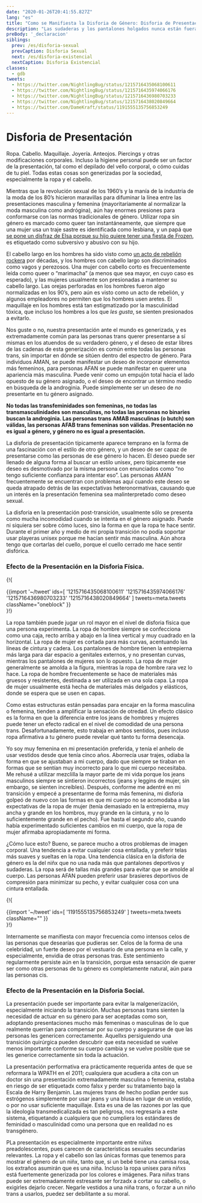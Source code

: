```yaml
---
date: "2020-01-26T20:41:55.827Z"
lang: "es"
title: "Como se Manifiesta la Disforia de Género: Disforia de Presentación"
description: "Las sudaderas y los pantalones holgados nunca están fuera de moda."
preBody: '_declaracion'
siblings:
  prev: /es/disforia-sexual
  prevCaption: Disforia Sexual
  next: /es/disforia-existencial
  nextCaption: Disforia Existencial
classes:
  - gdb
tweets:
  - https://twitter.com/NightlingBug/status/1215716435068100611
  - https://twitter.com/NightlingBug/status/1215716435974066176
  - https://twitter.com/NightlingBug/status/1215716436980703233
  - https://twitter.com/NightlingBug/status/1215716438020849664
  - https://twitter.com/DameKraft/status/1191555135756853249
---
```


# Disforia de Presentación

Ropa. Cabello. Maquillaje. Joyería. Anteojos. Piercings y otras modificaciones corporales. Incluso la higiene personal puede ser un factor de la presentación, tal como el depilado del vello corporal, o cómo cuidas de tu piel. Todas estas cosas son generizadas por la sociedad, especialmente la ropa y el cabello.

Mientras que la revolución sexual de los 1960’s y la manía de la industria de la moda de los 80’s hicieron maravillas para difuminar la línea entre las presentaciones masculina y femenina (mayoritariamente al normalizar la moda masculina como andrógina), aún hay enormes presiones para conformarse con las normas tradicionales de género. Utilizar ropa sin género es marcado como queer tan instantáneamente, que siempre que una mujer usa un traje sastre es identificada como lesbiana, y un papá que [se pone un disfraz de Elsa porque su hijo quiere tener una fiesta de Frozen](https://twitter.com/cbsnews/status/1088441623846023168?lang=en), es etiquetado como subversivo y abusivo con su hijo.

El cabello largo en los hombres ha sido visto como [un acto de rebelión rockera](https://www.youtube.com/watch?v=3w7CrxLj36I) por décadas, y los hombres con cabello largo son discriminados como vagos y perezosos. Una mujer con cabello corto es frecuentemente leída como queer o “marimacha” (a menos que sea mayor, en cuyo caso es esperado), y las mujeres usualmente son presionadas a mantener su cabello largo. Las orejas perforadas en los hombres fueron algo normalizadas en los 90’s, pero aún es visto como un acto de rebelión, y algunos empleadores no permiten que los hombres usen aretes. El maquillaje en los hombres está tan estigmatizado por la masculinidad tóxica, que incluso los hombres a los que *les gusta*, se sienten presionados a evitarlo.

Nos guste o no, nuestra presentación ante el mundo es generizada, y es extremadamente común para las personas trans querer presentarse a sí mismas en los atuendos de su verdadero género, y el deseo de estar libres de las cadenas de esta generización es común entre todas las personas trans, sin importar en dónde se sitúen dentro del espectro de género. Para individuos AMAN, se puede manifestar un deseo de incorporar elementos más femeninos, para personas AFAN se puede manifestar en querer una apariencia más masculina. Puede venir como un empujón total hacia el lado opuesto de su género asignado, o el deseo de encontrar un término medio en búsqueda de la androginia. Puede simplemente ser un deseo de *no* presentarte en tu género asignado.

**No todas las transfeminidades son femeninas, no todas las transmasculinidades son masculinas, no todas las personas no binaries buscan la androginia. Las personas trans AMAB masculinas (o butch) son válidas, las personas AFAB trans femeninas son válidas. Presentación no es igual a género, y género no es igual a presentación.**

La disforia de presentación típicamente aparece temprano en la forma de una fascinación con el estilo de otro género, y un deseo de ser capaz de presentarse como las personas de ese género lo hacen. El deseo puede ser llenado de alguna forma al buscar un estilo unisex, pero típicamente ese deseo es desmotivado por la misma persona con enunciados como “no tengo suficiente confianza para intentar eso”. Las personas AMAN frecuentemente se encuentran con problemas aquí cuando este deseo se queda atrapado detrás de las expectativas heteronormativas, causando que un interés en la presentación femenina sea malinterpretado como deseo sexual.

La disforia en la presentación post-transición, usualmente sólo se presenta como mucha incomodidad cuando se intenta en el género asignado. Puede ni siquiera ser sobre cómo luces, sino la forma en que la ropa te hace sentir. Durante el primer año y medio de mi propia transición no podía soportar usar playeras unisex porque me hacían sentir más masculina. Aún ahora tengo que cortarlas del cuello, porque el cuello cerrado me hace sentir disfórica.

### Efecto de la Presentación en la Disforia Física.

{!{ <div class="gutter">{{import '~/tweet' ids=[
  '1215716435068100611'
  '1215716435974066176'
  '1215716436980703233'
  '1215716438020849664'
] tweets=meta.tweets className="oneblock" }}</div> }!}

La ropa también puede jugar un rol mayor en el nivel de disforia física que una persona experimenta. La ropa de hombre siempre se confecciona como una caja, recto arriba y abajo en la línea vertical y muy cuadrado en la horizontal. La ropa de mujer es cortada para más curvas, acentuando las líneas de cintura y cadera. Los pantalones de hombre tienen la entrepierna más larga para dar espacio a genitales externos, y no presentan curvas, mientras los pantalones de mujeres son lo opuesto. La ropa de mujer generalmente se amolda a la figura, mientras la ropa de hombre rara vez lo hace. La ropa de hombre frecuentemente se hace de materiales más gruesos y resistentes, destinada a ser utilizada en una sola capa. La ropa de mujer usualmente está hecha de materiales más delgados y elásticos, donde se espera que se usen en capas.

Como estas estructuras están pensadas para encajar en la forma masculina o femenina, tienden a amplificar la sensación de otredad. Un efecto clásico es la forma en que la diferencia entre los jeans de hombres y mujeres puede tener un efecto radical en el nivel de comodidad de una persona trans. Desafortunadamente, esto trabaja en ambos sentidos, pues incluso ropa afirmativa a tu género puede revelar qué tanto tu forma desencaja.

Yo soy muy femenina en mi presentación preferida, y tenía el anhelo de usar vestidos desde que tenía cinco años. Aborrecía usar trajes, odiaba la forma en que se ajustaban a mi cuerpo, dado que siempre se tiraban en formas que se sentían muy incorrecto para lo que mi cuerpo necesitaba. Me rehusé a utilizar mezclilla la mayor parte de mi vida porque los jeans masculinos siempre se sintieron incorrectos (jeans y leggins de mujer, sin embargo, se sienten increíbles). Después, conforme me adentré en mi transición y empecé a presentarme de forma más femenina, mi disforia golpeó de nuevo con las formas en que mi cuerpo no se acomodaba a las expectativas de la ropa de mujer (tenía demasiado en la entrepierna, muy ancha y grande en los hombros, muy grande en la cintura, y no lo suficientemente grande en el pecho). Fue hasta el segundo año, cuando había experimentado suficientes cambios en mi cuerpo, que la ropa de mujer afirmaba apropiadamente mi forma.

¿Cómo luce esto? Bueno, se parece mucho a otros problemas de imagen corporal. Una tendencia a evitar cualquier cosa entallada, y preferir telas más suaves y sueltas en la ropa. Una tendencia clásica en la disforia de género es la del niñx que no usa nada más que pantalones deportivos y sudaderas. La ropa será de tallas más grandes para evitar que se amolde al cuerpo. Las personas AFAN pueden preferir usar brasieres deportivos de compresión para minimizar su pecho, y evitar cualquier cosa con una cintura entallada.

{!{ <div class="gutter">{{import '~/tweet' ids=[
  '1191555135756853249'
] tweets=meta.tweets className="" }}</div> }!}

Internamente se manifiesta con mayor frecuencia como intensos celos de las personas que desearías que pudieras ser. Celos de la forma de una celebridad, un fuerte deseo por el vestuario de una persona en la calle, y especialmente, envidia de otras personas tras. Este sentimiento regularmente persiste aún en la transición, porque esta sensación de querer ser como otras personas de tu género es completamente natural, aún para las personas cis.


### Efecto de la Presentación en la Disforia Social.

La presentación puede ser importante para evitar la malgenerización, especialmente iniciando la transición. Muchas personas trans sienten la necesidad de actuar en su género para ser aceptadas como son, adoptando presentaciones mucho más femeninas o masculinas de lo que realmente querrían para compensar por su cuerpo y asegurarse de que las personas les genericen correctamente. Aquellxs persiguiendo una transición quirúrgica pueden descubrir que esta necesidad se vuelve menos importante conforme su cuerpo cambia y se vuelve posible que se les generice correctamente sin toda la actuación.

La presentación performativa era prácticamente requerida antes de que se reformara la WPATH en el 2011; cualquiera que acudiera a cita con un doctor sin una presentación extremadamente masculina o femenina, estaba en riesgo de ser etiquetadx como falsx y perder su tratamiento bajo la Escala de Harry Benjamin. Las mujeres trans de hecho podían perder sus estrógenos simplemente por usar jeans y una blusa en lugar de un vestido, o por no usar suficiente maquillaje. Esta es una de las razones por las que la ideología transmedicalizada es tan peligrosa, nos regresaría a este sistema, etiquetando a cualquiera que no cumpliera los estándares de feminidad o masculinidad como una persona que en realidad no es transgénero.

PLa presentación es especialmente importante entre niñxs preadolescentes, pues carecen de características sexuales secundarias relevantes. La ropa y el cabello son las únicas formas que tenemos para mostrar el género de un niñx, tanto que, si un bebé tiene una camisa rosa, los extraños asumirán que es una niña. Incluso la ropa unisex para niñxs está fuertemente generizada por los colores e imágenes. Para niñxs trans puede ser extremadamente estresante ser forzadx a cortar su cabello, o exigirles dejarlo crecer. Negarle vestidos a una niña trans, o forzar a un niño trans a usarlos, puedez ser debilitante a su moral.
